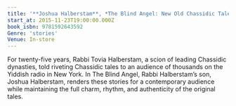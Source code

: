 ```yaml
---
title: '**Joshua Halberstam**, *The Blind Angel: New Old Chassidic Tales*'
start_at: 2015-11-23T19:00:00.000Z
book_isbn: 9781592643592
Genre: 'stories'
Venue: In-store
---
```


For twenty-five years, Rabbi Tovia Halberstam, a scion of leading Chassidic dynasties, told riveting Chassidic tales to an audience of thousands on the Yiddish radio in New York. In The Blind Angel, Rabbi Halberstam’s son, Joshua Halberstam, renders these stories for a contemporary audience while maintaining the full charm, rhythm, and authenticity of the original tales.
